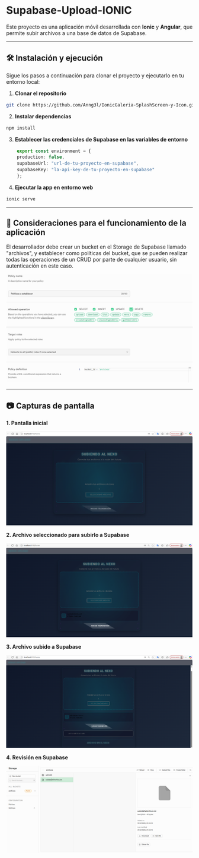 # Supabase-Upload-IONIC

Este proyecto es una aplicación móvil desarrollada con **Ionic** y **Angular**, que permite subir archivos a una base de datos de Supabase.

---

## 🛠️ Instalación y ejecución

Sigue los pasos a continuación para clonar el proyecto y ejecutarlo en tu entorno local:

1. **Clonar el repositorio**

```bash
git clone https://github.com/Anng3l/IonicGaleria-SplashScreen-y-Icon.git
```
2. **Instalar dependencias**
```bash
npm install
```
3. **Establecer las credenciales de Supabase en las variables de entorno**
```ts
    export const environment = {
    production: false,
    supabaseUrl: "url-de-tu-proyecto-en-supabase",
    supabaseKey: "la-api-key-de-tu-proyecto-en-supabase"
    };
```
4. **Ejecutar la app en entorno web**
```bash
ionic serve
```

---

## 🧪 Consideraciones para el funcionamiento de la aplicación

El desarrollador debe crear un bucket en el Storage de Supabase llamado "archivos", y establecer como políticas del bucket, que se pueden realizar todas las operaciones de un CRUD por parte de cualquier usuario, sin autenticación en este caso.

![_](./src/assets/Politicas%20Supabase.png)


---


## 📷 Capturas de pantalla

**1. Pantalla inicial**

![_](./src/assets/1%20Inicio.png)


**2. Archivo seleccionado para subirlo a Supabase**

![_](./src/assets/2%20subir%20archivo.png)


**3. Archivo subido a Supabase**

![_](./src/assets/3%20archivo%20subido.png)


**4. Revisión en Supabase**

![_](./src/assets/4%20supabase%20confirmacion.png)